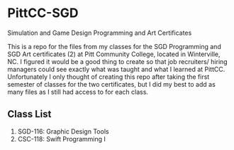 # PittCC-SGD
Simulation and Game Design Programming and Art Certificates

This is a repo for the files from my classes for the SGD Programming and SGD Art certificates (2) at Pitt Community College, located in Winterville, NC. I figured it would be a good thing to create so that job recruiters/ hiring managers could see exactly what was taught and what I learned at PittCC. Unfortunately I only thought of creating this repo after taking the first semester of classes for the two certificates, but I did my best to add as many files as I still had access to for each class.

## Class List

1. SGD-116: Graphic Design Tools
2. CSC-118: Swift Programming I
